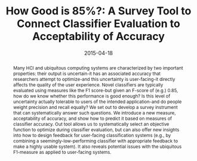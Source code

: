 ---
abstract: |-
  Many HCI and ubiquitous computing systems are characterized by two important properties: their output is uncertain-it has an associated accuracy that researchers attempt to optimize-and this uncertainty is user-facing-it directly affects the quality of the user experience. Novel classifiers are typically evaluated using measures like the F1 score-but given an F-score of (e.g.) 0.85, how do we know whether this performance is good enough? Is this level of uncertainty actually tolerable to users of the intended application-and do people weight precision and recall equally? We set out to develop a survey instrument that can systematically answer such questions. We introduce a new measure, acceptability of accuracy, and show how to predict it based on measures of classifier accuracy. Out tool allows us to systematically select an objective function to optimize during classifier evaluation, but can also offer new insights into how to design feedback for user-facing classification systems (e.g., by combining a seemingly-low-performing classifier with appropriate feedback to make a highly usable system). It also reveals potential issues with the ubiquitous F1-measure as applied to user-facing systems.
authors:
- Matthew Kay
- patel
- Julie A. Kientz
award: ''
bibtex: |-
  @inproceedings{Kay:2015:GST:2702123.2702603,
   author = {Kay, Matthew and Patel, Shwetak N. and Kientz, Julie A.},
   title = {How Good is 85%?: A Survey Tool to Connect Classifier Evaluation to Acceptability of Accuracy},
   booktitle = {Proceedings of the 33rd Annual ACM Conference on Human Factors in Computing Systems},
   series = {CHI '15},
   year = {2015},
   isbn = {978-1-4503-3145-6},
   location = {Seoul, Republic of Korea},
   pages = {347--356},
   numpages = {10},
   url = {http://doi.acm.org/10.1145/2702123.2702603},
   doi = {10.1145/2702123.2702603},
   acmid = {2702603},
   publisher = {ACM},
   address = {New York, NY, USA},
   keywords = {accuracy, accuracy acceptability, classifiers, inference, machine learning, sensors},
  }
caption: ''
citation: |-
  Matthew Kay, Shwetak N. Patel, and Julie A. Kientz. 2015. How Good is 85%?: A Survey Tool to Connect Classifier Evaluation to Acceptability of Accuracy.  In Proceedings of the 33rd Annual ACM Conference on Human Factors in Computing Systems (CHI '15). ACM, New York, NY, USA,  347-356. DOI: http://dx.doi.org/10.1145/2702123.2702603
conference: Conference on Human Factors in Computing Systems (CHI), 2015
date: '2015-04-18'
image: ''
pdf: /pdfs/how-good-is-85.pdf
thumbnail: '/images/pubs/howgoodis_thumbnail.jpg'
title: 'How Good is 85%?: A Survey Tool to Connect Classifier Evaluation to Acceptability
  of Accuracy'
video: ''
video_embed: ''
---